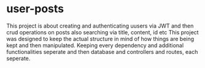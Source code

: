 # user-posts
This project is about creating and authenticating uusers via JWT and then crud operations on posts also searching via title, content, id etc
This project was designed to keep the actual structure in mind of how things are being kept and then manipulated. Keeping every dependency and additional functionalities seperate and then database and controllers and routes, each seperate.
